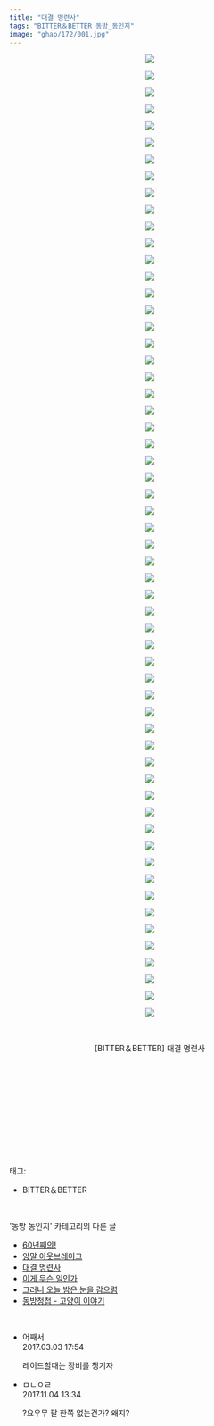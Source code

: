 ```yaml
---
title: "대결 명련사"
tags: "BITTER＆BETTER 동방_동인지"
image: "ghap/172/001.jpg"
---
```

<div class="article">
<p style="text-align: center; clear: none; float: none;"><img src="{{ site.nasurl }}/ghap/172/001.jpg"/></p>
<p style="text-align: center; clear: none; float: none;"><img src="{{ site.nasurl }}/ghap/172/002.jpg"/></p>
<p style="text-align: center; clear: none; float: none;"><img src="{{ site.nasurl }}/ghap/172/003.jpg"/></p>
<p style="text-align: center; clear: none; float: none;"><img src="{{ site.nasurl }}/ghap/172/004.jpg"/></p>
<p style="text-align: center; clear: none; float: none;"><img src="{{ site.nasurl }}/ghap/172/005.jpg"/></p>
<p style="text-align: center; clear: none; float: none;"><img src="{{ site.nasurl }}/ghap/172/006.jpg"/></p>
<p style="text-align: center; clear: none; float: none;"><img src="{{ site.nasurl }}/ghap/172/007.jpg"/></p>
<p style="text-align: center; clear: none; float: none;"><img src="{{ site.nasurl }}/ghap/172/008.jpg"/></p>
<p style="text-align: center; clear: none; float: none;"><img src="{{ site.nasurl }}/ghap/172/009.jpg"/></p>
<p style="text-align: center; clear: none; float: none;"><img src="{{ site.nasurl }}/ghap/172/010.jpg"/></p>
<p style="text-align: center; clear: none; float: none;"><img src="{{ site.nasurl }}/ghap/172/011.jpg"/></p>
<p style="text-align: center; clear: none; float: none;"><img src="{{ site.nasurl }}/ghap/172/012.jpg"/></p>
<p style="text-align: center; clear: none; float: none;"><img src="{{ site.nasurl }}/ghap/172/013.jpg"/></p>
<p style="text-align: center; clear: none; float: none;"><img src="{{ site.nasurl }}/ghap/172/014.jpg"/></p>
<p style="text-align: center; clear: none; float: none;"><img src="{{ site.nasurl }}/ghap/172/015.jpg"/></p>
<p style="text-align: center; clear: none; float: none;"><img src="{{ site.nasurl }}/ghap/172/016.jpg"/></p>
<p style="text-align: center; clear: none; float: none;"><img src="{{ site.nasurl }}/ghap/172/017.jpg"/></p>
<p style="text-align: center; clear: none; float: none;"><img src="{{ site.nasurl }}/ghap/172/018.jpg"/></p>
<p style="text-align: center; clear: none; float: none;"><img src="{{ site.nasurl }}/ghap/172/019.jpg"/></p>
<p style="text-align: center; clear: none; float: none;"><img src="{{ site.nasurl }}/ghap/172/020.jpg"/></p>
<p style="text-align: center; clear: none; float: none;"><img src="{{ site.nasurl }}/ghap/172/021.jpg"/></p>
<p style="text-align: center; clear: none; float: none;"><img src="{{ site.nasurl }}/ghap/172/022.jpg"/></p>
<p style="text-align: center; clear: none; float: none;"><img src="{{ site.nasurl }}/ghap/172/023.jpg"/></p>
<p style="text-align: center; clear: none; float: none;"><img src="{{ site.nasurl }}/ghap/172/024.jpg"/></p>
<p style="text-align: center; clear: none; float: none;"><img src="{{ site.nasurl }}/ghap/172/025.jpg"/></p>
<p style="text-align: center; clear: none; float: none;"><img src="{{ site.nasurl }}/ghap/172/026.jpg"/></p>
<p style="text-align: center; clear: none; float: none;"><img src="{{ site.nasurl }}/ghap/172/027.jpg"/></p>
<p style="text-align: center; clear: none; float: none;"><img src="{{ site.nasurl }}/ghap/172/028.jpg"/></p>
<p style="text-align: center; clear: none; float: none;"><img src="{{ site.nasurl }}/ghap/172/029.jpg"/></p>
<p style="text-align: center; clear: none; float: none;"><img src="{{ site.nasurl }}/ghap/172/030.jpg"/></p>
<p style="text-align: center; clear: none; float: none;"><img src="{{ site.nasurl }}/ghap/172/031.jpg"/></p>
<p style="text-align: center; clear: none; float: none;"><img src="{{ site.nasurl }}/ghap/172/032.jpg"/></p>
<p style="text-align: center; clear: none; float: none;"><img src="{{ site.nasurl }}/ghap/172/033.jpg"/></p>
<p style="text-align: center; clear: none; float: none;"><img src="{{ site.nasurl }}/ghap/172/034.jpg"/></p>
<p style="text-align: center; clear: none; float: none;"><img src="{{ site.nasurl }}/ghap/172/035.jpg"/></p>
<p style="text-align: center; clear: none; float: none;"><img src="{{ site.nasurl }}/ghap/172/036.jpg"/></p>
<p style="text-align: center; clear: none; float: none;"><img src="{{ site.nasurl }}/ghap/172/037.jpg"/></p>
<p style="text-align: center; clear: none; float: none;"><img src="{{ site.nasurl }}/ghap/172/038.jpg"/></p>
<p style="text-align: center; clear: none; float: none;"><img src="{{ site.nasurl }}/ghap/172/039.jpg"/></p>
<p style="text-align: center; clear: none; float: none;"><img src="{{ site.nasurl }}/ghap/172/040.jpg"/></p>
<p style="text-align: center; clear: none; float: none;"><img src="{{ site.nasurl }}/ghap/172/041.jpg"/></p>
<p style="text-align: center; clear: none; float: none;"><img src="{{ site.nasurl }}/ghap/172/042.jpg"/></p>
<p style="text-align: center; clear: none; float: none;"><img src="{{ site.nasurl }}/ghap/172/043.jpg"/></p>
<p style="text-align: center; clear: none; float: none;"><img src="{{ site.nasurl }}/ghap/172/044.jpg"/></p>
<p style="text-align: center; clear: none; float: none;"><img src="{{ site.nasurl }}/ghap/172/045.jpg"/></p>
<p style="text-align: center; clear: none; float: none;"><img src="{{ site.nasurl }}/ghap/172/046.jpg"/></p>
<p style="text-align: center; clear: none; float: none;"><img src="{{ site.nasurl }}/ghap/172/047.jpg"/></p>
<p style="text-align: center; clear: none; float: none;"><img src="{{ site.nasurl }}/ghap/172/048.jpg"/></p>
<p style="text-align: center; clear: none; float: none;"><img src="{{ site.nasurl }}/ghap/172/049.jpg"/></p>
<p style="text-align: center; clear: none; float: none;"><img src="{{ site.nasurl }}/ghap/172/050.jpg"/></p>
<p style="text-align: center; clear: none; float: none;"><img src="{{ site.nasurl }}/ghap/172/051.jpg"/></p>
<p style="text-align: center; clear: none; float: none;"><img src="{{ site.nasurl }}/ghap/172/052.jpg"/></p>
<p style="text-align: center; clear: none; float: none;"><img src="{{ site.nasurl }}/ghap/172/053.jpg"/></p>
<p style="text-align: center; clear: none; float: none;"><img src="{{ site.nasurl }}/ghap/172/054.jpg"/></p>
<p style="text-align: center; clear: none; float: none;"><img src="{{ site.nasurl }}/ghap/172/055.jpg"/></p>
<p style="text-align: center; clear: none; float: none;"><img src="{{ site.nasurl }}/ghap/172/056.jpg"/></p>
<p style="text-align: center; clear: none; float: none;"><img src="{{ site.nasurl }}/ghap/172/057.jpg"/></p>
<p style="text-align: center; clear: none; float: none;"><img src="{{ site.nasurl }}/ghap/172/058.jpg"/></p>
<p style="text-align: center; clear: none; float: none;"><br/></p>
<p style="text-align: center; clear: none; float: none;">[BITTER＆BETTER] 대결 명련사</p>
<p style="text-align: center; clear: none; float: none;"><br/></p>
<p style="text-align: center; clear: none; float: none;"><br/></p>
<p style="text-align: center; clear: none; float: none;"><br/></p>
<p style="text-align: center; clear: none; float: none;"><br/></p>
<p><br/></p>
</div><br/>
<div class="tagTrail">
<p>태그: </p>
<ul>
<li>BITTER＆BETTER</li>
</ul>
</div><br/>
<div class="another">
<p>'동방 동인지' 카테고리의 다른 글</p>
<ul>
<li><a href="/2016-06-18-ghap_174">60년째의!</a></li>
<li><a href="/2016-06-18-ghap_173">양말 아웃브레이크</a></li>
<li><a href="/2016-06-18-ghap_172">대결 명련사</a></li>
<li><a href="/2016-06-18-ghap_171">이게 무슨 일인가</a></li>
<li><a href="/2016-06-18-ghap_169">그러니 오늘 밤은 눈을 감으렴</a></li>
<li><a href="/2016-06-18-ghap_168">동방청첩 - 고양이 이야기</a></li>
</ul>
</div><br/>
<div class="cb_module cb_fluid">
<div class="cb_wrt cb_profile">
<div class="comment">
<ul>
<li class="cb_thumb_off" id="comment14930461">
<div class="cb_comment_area">
<div class="cb_info_area">
<div class="cb_section">
<span class="cb_nick_name">어째서</span>
</div>
<div class="cb_section">
<span class="cb_date">2017.03.03 17:54 </span>
</div>
</div>
<div class="cb_dsc_comment">
<p class="cb_dsc">
											레이드할때는 장비를 챙기자
										</p>
</div>
</div></li>
<li class="cb_thumb_off" id="comment15122605">
<div class="cb_comment_area">
<div class="cb_info_area">
<div class="cb_section">
<span class="cb_nick_name">ㅁㄴㅇㄹ</span>
</div>
<div class="cb_section">
<span class="cb_date">2017.11.04 13:34 </span>
</div>
</div>
<div class="cb_dsc_comment">
<p class="cb_dsc">
											?요우무 팔 한쪽 없는건가? 왜지?
										</p>
</div>
</div></li>
</ul>
</div>
</div><!-- commentList close -->
</div><br/>
